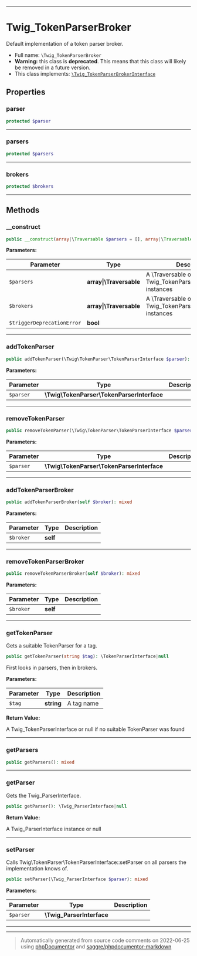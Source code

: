 ***

# Twig_TokenParserBroker

Default implementation of a token parser broker.



* Full name: `\Twig_TokenParserBroker`
* **Warning:** this class is **deprecated**. This means that this class will likely be removed in a future version.
* This class implements:
[`\Twig_TokenParserBrokerInterface`](./Twig_TokenParserBrokerInterface.md)



## Properties


### parser



```php
protected $parser
```






***

### parsers



```php
protected $parsers
```






***

### brokers



```php
protected $brokers
```






***

## Methods


### __construct



```php
public __construct(array|\Traversable $parsers = [], array|\Traversable $brokers = [], bool $triggerDeprecationError = true): mixed
```








**Parameters:**

| Parameter | Type | Description |
|-----------|------|-------------|
| `$parsers` | **array&#124;\Traversable** | A \Traversable of Twig_TokenParserInterface instances |
| `$brokers` | **array&#124;\Traversable** | A \Traversable of Twig_TokenParserBrokerInterface instances |
| `$triggerDeprecationError` | **bool** |  |




***

### addTokenParser



```php
public addTokenParser(\Twig\TokenParser\TokenParserInterface $parser): mixed
```








**Parameters:**

| Parameter | Type | Description |
|-----------|------|-------------|
| `$parser` | **\Twig\TokenParser\TokenParserInterface** |  |




***

### removeTokenParser



```php
public removeTokenParser(\Twig\TokenParser\TokenParserInterface $parser): mixed
```








**Parameters:**

| Parameter | Type | Description |
|-----------|------|-------------|
| `$parser` | **\Twig\TokenParser\TokenParserInterface** |  |




***

### addTokenParserBroker



```php
public addTokenParserBroker(self $broker): mixed
```








**Parameters:**

| Parameter | Type | Description |
|-----------|------|-------------|
| `$broker` | **self** |  |




***

### removeTokenParserBroker



```php
public removeTokenParserBroker(self $broker): mixed
```








**Parameters:**

| Parameter | Type | Description |
|-----------|------|-------------|
| `$broker` | **self** |  |




***

### getTokenParser

Gets a suitable TokenParser for a tag.

```php
public getTokenParser(string $tag): \TokenParserInterface|null
```

First looks in parsers, then in brokers.






**Parameters:**

| Parameter | Type | Description |
|-----------|------|-------------|
| `$tag` | **string** | A tag name |


**Return Value:**

A Twig_TokenParserInterface or null if no suitable TokenParser was found



***

### getParsers



```php
public getParsers(): mixed
```











***

### getParser

Gets the Twig_ParserInterface.

```php
public getParser(): \Twig_ParserInterface|null
```









**Return Value:**

A Twig_ParserInterface instance or null



***

### setParser

Calls Twig\TokenParser\TokenParserInterface::setParser on all parsers the implementation knows of.

```php
public setParser(\Twig_ParserInterface $parser): mixed
```








**Parameters:**

| Parameter | Type | Description |
|-----------|------|-------------|
| `$parser` | **\Twig_ParserInterface** |  |




***


***
> Automatically generated from source code comments on 2022-06-25 using [phpDocumentor](http://www.phpdoc.org/) and [saggre/phpdocumentor-markdown](https://github.com/Saggre/phpDocumentor-markdown)
